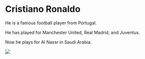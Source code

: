 <html>
<head><title>Cristiano Ronaldo</title></head>
<body>
  <h1>Cristiano Ronaldo</h1>
  <p>He is a famous football player from Portugal.</p>
  <p>He has played for Manchester United, Real Madrid, and Juventus.</p>
  <p>Now he plays for Al Nassr in Saudi Arabia.</p> 
  <img src="https://assets.goal.com/images/v3/blt2aaca933046f8b00/Cristiano%20Ronaldo%20Portugal%202024%20(4).jpg" />
</body>
</html>
